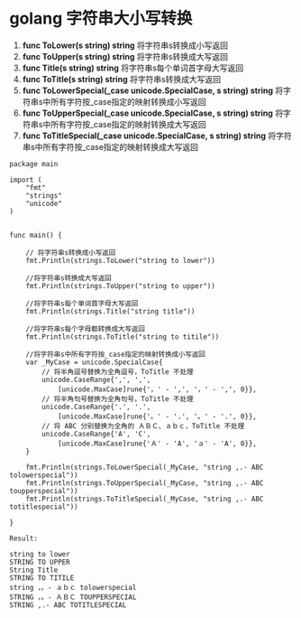 # golang 字符串大小写转换

1. **func ToLower\(s string\) string**  将字符串s转换成小写返回 
2. **func ToUpper\(s string\) string** 将字符串s转换成大写返回 
3. **func Title\(s string\) string** 将字符串s每个单词首字母大写返回 
4. **func ToTitle\(s string\) string** 将字符串s转换成大写返回 
5. **func ToLowerSpecial\(\_case unicode.SpecialCase, s string\) string** 将字符串s中所有字符按\_case指定的映射转换成小写返回 
6. **func ToUpperSpecial\(\_case unicode.SpecialCase, s string\) string** 将字符串s中所有字符按\_case指定的映射转换成大写返回 
7. **func ToTitleSpecial\(\_case unicode.SpecialCase, s string\) string** 将字符串s中所有字符按\_case指定的映射转换成大写返回

```text
package main

import (
	"fmt"
	"strings"
	"unicode"
)


func main() {

    // 将字符串s转换成小写返回
    fmt.Println(strings.ToLower("string to lower"))

    //将字符串s转换成大写返回
    fmt.Println(strings.ToUpper("string to upper"))

    //将字符串s每个单词首字母大写返回
    fmt.Println(strings.Title("string title"))

    //将字符串s每个字母都转换成大写返回
    fmt.Println(strings.ToTitle("string to titile"))

	//将字符串s中所有字符按_case指定的映射转换成小写返回
	var _MyCase = unicode.SpecialCase{
		// 将半角逗号替换为全角逗号，ToTitle 不处理
		unicode.CaseRange{',', ',',
			[unicode.MaxCase]rune{'，' - ',', '，' - ',', 0}},
		// 将半角句号替换为全角句号，ToTitle 不处理
		unicode.CaseRange{'.', '.',
			[unicode.MaxCase]rune{'。' - '.', '。' - '.', 0}},
		// 将 ABC 分别替换为全角的 ＡＢＣ、ａｂｃ，ToTitle 不处理
		unicode.CaseRange{'A', 'C',
			[unicode.MaxCase]rune{'Ａ' - 'A', 'ａ' - 'A', 0}},
	}

	fmt.Println(strings.ToLowerSpecial(_MyCase, "string ,.- ABC tolowerspecial"))
	fmt.Println(strings.ToUpperSpecial(_MyCase, "string ,.- ABC toupperspecial"))
	fmt.Println(strings.ToTitleSpecial(_MyCase, "string ,.- ABC totitlespecial"))

}

Result:

string to lower
STRING TO UPPER
String Title
STRING TO TITILE
string ，。- ａｂｃ tolowerspecial
STRING ，。- ＡＢＣ TOUPPERSPECIAL
STRING ,.- ABC TOTITLESPECIAL

```

